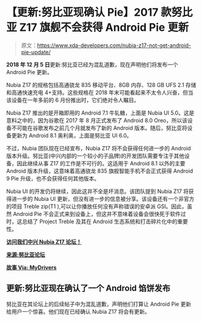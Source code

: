 # 【更新:努比亚现确认 Pie】2017 款努比亚 Z17 旗舰不会获得 Android Pie 更新

> 原文：<https://www.xda-developers.com/nubia-z17-not-get-android-pie-update/>

**2018 年 12 月 5 日**更新:努比亚已经为混乱道歉，现在声明他们将发布一个 Android Pie 更新。

Nubia Z17 的规格包括高通骁龙 835 移动平台、8GB 内存、128 GB UFS 2.1 存储和高通快速充电 4+支持。这些规格在 2018 年末可能看起来不太令人兴奋，但当该设备在一年多前的 6 月份推出时，它们绝对令人瞩目。

Nubia Z17 推出的是开箱即用的 Android 7.1 牛轧糖，上面是 Nubia UI 5.0。这是意料之中的，因为谷歌在 2017 年 8 月正式发布了 Android 8.0 Oreo，所以该设备不可能在谷歌发布之前几个月就发布了新的 Android 版本。随后，努比亚将设备更新为 Android 8.1 奥利奥，上面是努比亚 UI 6.0。

不过，Nubia 团队现在已经宣布，Nubia Z17 将不会获得任何进一步的 Android 版本升级。努比亚(中兴内部的一个较小的子品牌)的开发团队需要专注于其他设备，因此继续从事 Z17 的工作是不可行的。这适用于 Android 8.1 以外的主要 Android 版本升级，这意味着高通骁龙 835 旗舰智能手机不会正式获得 Android 9 Pie 升级，也不会获得任何其他版本。

Nubia UI 的开发仍将继续，因此这并不全是坏消息。该团队提到 Nubia Z17 将获得进一步的 Nubia UI 更新，但没有进一步的信息被分享。该设备还有一个非官方的项目 Treble zip(T1 ),可以让你播放任何没有声称错误的安卓派 GSI。因此，虽然 Android Pie 不会正式来到设备上，但这并不意味着设备会很快死于软件过时，这总结了 Project Treble 及其在 Android 生态系统和打击碎片化中的重要性。

[**访问我们中兴 Nubia Z17 论坛！**](https://forum.xda-developers.com/nubia-z17)

[**来源:努比亚论坛**](https://bbs.nubia.cn/thread-1402185-1-1.html)

[**故事 Via: MyDrivers**](https://news.mydrivers.com/1/605/605732.htm)

## 更新:努比亚现在确认了一个 Android 馅饼发布

努比亚在其论坛上的后续帖子中为混乱道歉，声明他们打算让 Android Pie 更新给用户一个惊喜。他们现在已经确认 Nubia Z17 将会有更新。